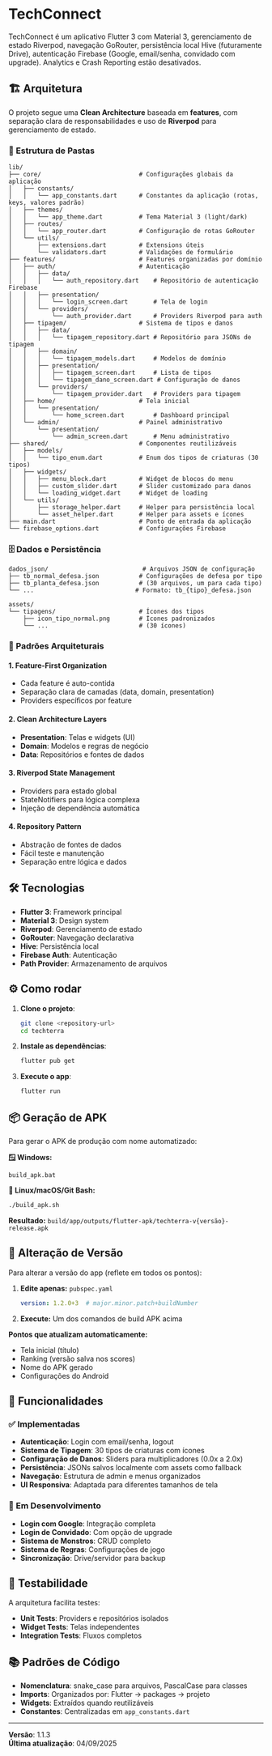 
# TechConnect

TechConnect é um aplicativo Flutter 3 com Material 3, gerenciamento de estado Riverpod, navegação GoRouter, persistência local Hive (futuramente Drive), autenticação Firebase (Google, email/senha, convidado com upgrade). Analytics e Crash Reporting estão desativados.

## 🏗️ Arquitetura

O projeto segue uma **Clean Architecture** baseada em **features**, com separação clara de responsabilidades e uso de **Riverpod** para gerenciamento de estado.

### 📁 Estrutura de Pastas

```
lib/
├── core/                           # Configurações globais da aplicação
│   ├── constants/
│   │   └── app_constants.dart      # Constantes da aplicação (rotas, keys, valores padrão)
│   ├── themes/
│   │   └── app_theme.dart          # Tema Material 3 (light/dark)
│   ├── routes/
│   │   └── app_router.dart         # Configuração de rotas GoRouter
│   └── utils/
│       ├── extensions.dart         # Extensions úteis
│       └── validators.dart         # Validações de formulário
├── features/                       # Features organizadas por domínio
│   ├── auth/                       # Autenticação
│   │   ├── data/
│   │   │   └── auth_repository.dart    # Repositório de autenticação Firebase
│   │   ├── presentation/
│   │   │   └── login_screen.dart       # Tela de login
│   │   └── providers/
│   │       └── auth_provider.dart      # Providers Riverpod para auth
│   ├── tipagem/                    # Sistema de tipos e danos
│   │   ├── data/
│   │   │   └── tipagem_repository.dart # Repositório para JSONs de tipagem
│   │   ├── domain/
│   │   │   └── tipagem_models.dart     # Modelos de domínio
│   │   ├── presentation/
│   │   │   ├── tipagem_screen.dart     # Lista de tipos
│   │   │   └── tipagem_dano_screen.dart # Configuração de danos
│   │   └── providers/
│   │       └── tipagem_provider.dart   # Providers para tipagem
│   ├── home/                       # Tela inicial
│   │   └── presentation/
│   │       └── home_screen.dart        # Dashboard principal
│   └── admin/                      # Painel administrativo
│       └── presentation/
│           └── admin_screen.dart       # Menu administrativo
├── shared/                         # Componentes reutilizáveis
│   ├── models/
│   │   └── tipo_enum.dart          # Enum dos tipos de criaturas (30 tipos)
│   ├── widgets/
│   │   ├── menu_block.dart         # Widget de blocos do menu
│   │   ├── custom_slider.dart      # Slider customizado para danos
│   │   └── loading_widget.dart     # Widget de loading
│   └── utils/
│       ├── storage_helper.dart     # Helper para persistência local
│       └── asset_helper.dart       # Helper para assets e ícones
├── main.dart                       # Ponto de entrada da aplicação
└── firebase_options.dart           # Configurações Firebase
```

### 🗄️ Dados e Persistência

```
dados_json/                          # Arquivos JSON de configuração
├── tb_normal_defesa.json           # Configurações de defesa por tipo
├── tb_planta_defesa.json           # (30 arquivos, um para cada tipo)
└── ...                            # Formato: tb_{tipo}_defesa.json

assets/
└── tipagens/                       # Ícones dos tipos
    ├── icon_tipo_normal.png        # Ícones padronizados
    └── ...                         # (30 ícones)
```

### 🎯 Padrões Arquiteturais

#### **1. Feature-First Organization**
- Cada feature é auto-contida
- Separação clara de camadas (data, domain, presentation)
- Providers específicos por feature

#### **2. Clean Architecture Layers**
- **Presentation**: Telas e widgets (UI)
- **Domain**: Modelos e regras de negócio
- **Data**: Repositórios e fontes de dados

#### **3. Riverpod State Management**
- Providers para estado global
- StateNotifiers para lógica complexa
- Injeção de dependência automática

#### **4. Repository Pattern**
- Abstração de fontes de dados
- Fácil teste e manutenção
- Separação entre lógica e dados

## 🛠️ Tecnologias

- **Flutter 3**: Framework principal
- **Material 3**: Design system
- **Riverpod**: Gerenciamento de estado
- **GoRouter**: Navegação declarativa
- **Hive**: Persistência local
- **Firebase Auth**: Autenticação
- **Path Provider**: Armazenamento de arquivos

## ⚙️ Como rodar

1. **Clone o projeto**:
   ```bash
   git clone <repository-url>
   cd techterra
   ```

2. **Instale as dependências**:
   ```bash
   flutter pub get
   ```

3. **Execute o app**:
   ```bash
   flutter run
   ```

## 📦 Geração de APK

Para gerar o APK de produção com nome automatizado:

**🪟 Windows:**
```batch
build_apk.bat
```

**🐧 Linux/macOS/Git Bash:**
```bash
./build_apk.sh
```

**Resultado:** `build/app/outputs/flutter-apk/techterra-v{versão}-release.apk`

## 🔢 Alteração de Versão

Para alterar a versão do app (reflete em todos os pontos):

1. **Edite apenas:** `pubspec.yaml`
   ```yaml
   version: 1.2.0+3  # major.minor.patch+buildNumber
   ```

2. **Execute:** Um dos comandos de build APK acima

**Pontos que atualizam automaticamente:**
- Tela inicial (título)
- Ranking (versão salva nos scores)
- Nome do APK gerado
- Configurações do Android

## 📱 Funcionalidades

### ✅ Implementadas
- **Autenticação**: Login com email/senha, logout
- **Sistema de Tipagem**: 30 tipos de criaturas com ícones
- **Configuração de Danos**: Sliders para multiplicadores (0.0x a 2.0x)
- **Persistência**: JSONs salvos localmente com assets como fallback
- **Navegação**: Estrutura de admin e menus organizados
- **UI Responsiva**: Adaptada para diferentes tamanhos de tela

### 🔄 Em Desenvolvimento
- **Login com Google**: Integração completa
- **Login de Convidado**: Com opção de upgrade
- **Sistema de Monstros**: CRUD completo
- **Sistema de Regras**: Configurações de jogo
- **Sincronização**: Drive/servidor para backup

## 🧪 Testabilidade

A arquitetura facilita testes:
- **Unit Tests**: Providers e repositórios isolados
- **Widget Tests**: Telas independentes
- **Integration Tests**: Fluxos completos

## 📚 Padrões de Código

- **Nomenclatura**: snake_case para arquivos, PascalCase para classes
- **Imports**: Organizados por: Flutter → packages → projeto
- **Widgets**: Extraídos quando reutilizáveis
- **Constantes**: Centralizadas em `app_constants.dart`

---

**Versão**: 1.1.3  
**Última atualização**: 04/09/2025
